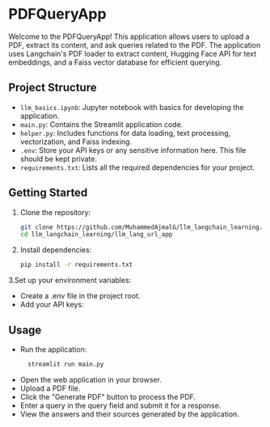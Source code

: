 # PDFQueryApp

Welcome to the PDFQueryApp! This application allows users to upload a PDF, extract its content, and ask queries related to the PDF. The application uses Langchain's PDF loader to extract content, Hugging Face API for text embeddings, and a Faiss vector database for efficient querying.

## Project Structure

- `llm_basics.ipynb`: Jupyter notebook with basics for developing the application.
- `main.py`: Contains the Streamlit application code.
- `helper.py`: Includes functions for data loading, text processing, vectorization, and Faiss indexing.
- `.env`: Store your API keys or any sensitive information here. This file should be kept private.
- `requirements.txt`: Lists all the required dependencies for your project.

## Getting Started
1. Clone the repository:

   ```bash
   git clone https://github.com/MuhammedAjmalG/llm_langchain_learning.git
   cd llm_langchain_learning/llm_lang_url_app
2. Install dependencies:
   ```bash
   pip install -r requirements.txt
3.Set up your environment variables:
- Create a .env file in the project root.
- Add your API keys:

## Usage
* Run the application:
  ```bash
    streamlit run main.py
- Open the web application in your browser.
- Upload a PDF file.
- Click the "Generate PDF" button to process the PDF.
- Enter a query in the query field and submit it for a response.
- View the answers and their sources generated by the application.
